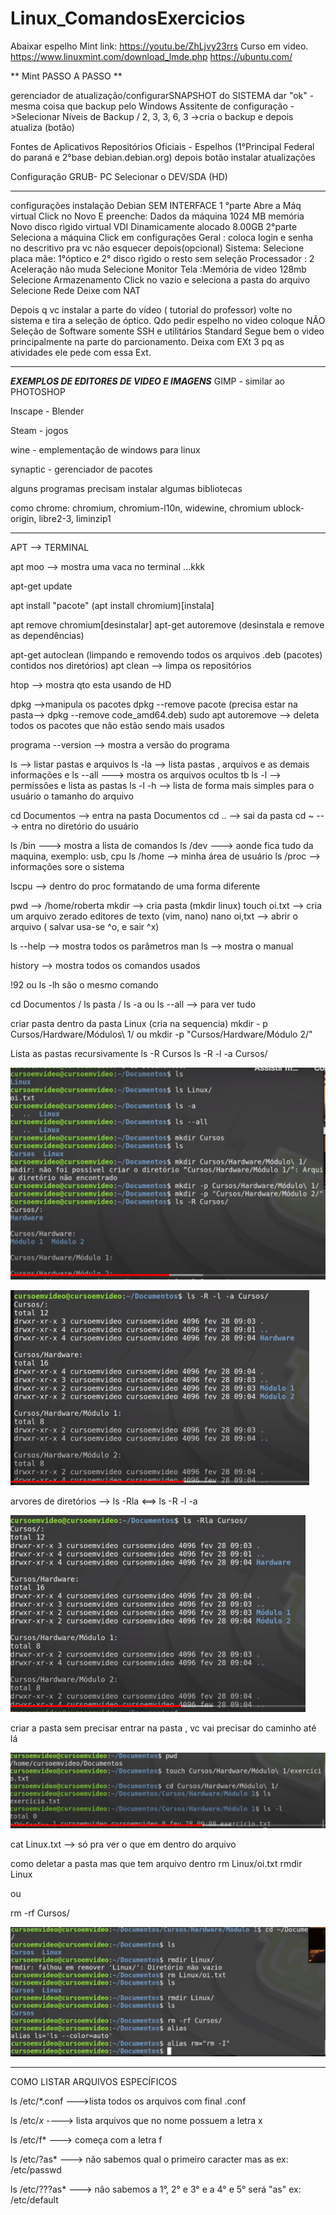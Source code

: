 # Linux_ComandosExercicios

Abaixar espelho Mint
link: https://youtu.be/ZhLjvy23rrs
Curso em video.
https://www.linuxmint.com/download_lmde.php
https://ubuntu.com/

** Mint PASSO A PASSO **

gerenciador de atualização/configurarSNAPSHOT do SISTEMA dar "ok" - mesma coisa que backup pelo Windows
Assitente de configuração - >Selecionar Níveis de Backup / 2, 3, 3, 6, 3 ->cria o backup e depois atualiza (botão)

Fontes de Aplicativos 
Repositórios Oficiais - Espelhos (1°Principal Federal do paraná e 2°base debian.debian.org)
depois botão instalar atualizações

Configuração GRUB- PC
Selecionar o DEV/SDA (HD)

________________________________________
configurações instalação Debian SEM INTERFACE
1 °parte 
Abre a Máq virtual
Click no Novo
E preenche:
Dados da máquina
1024 MB memória
Novo disco rìgido virtual
VDI
Dinamicamente alocado
8.00GB
2°parte
Seleciona a máquina
Click em configurações
Geral : coloca login e senha no descritivo pra vc não esquecer depois(opcional)
Sistema: 
Selecione placa mãe: 1°óptico e 2° disco rìgido o resto sem seleção
Processador : 2
Aceleração não muda
Selecione Monitor
Tela :Memória de video 128mb
Selecione Armazenamento
Click no vazio e seleciona a pasta do arquivo
Selecione Rede
Deixe com NAT

Depois q vc instalar a parte do vídeo ( tutorial do professor) volte no sistema e tira a seleção de óptico.
Qdo pedir espelho no video coloque NÃO
Seleção de Software somente SSH e utilitários Standard
Segue bem o video principalmente na parte do parcionamento. Deixa com EXt 3 pq as atividades ele pede com essa Ext.

____________________________________________________________

***EXEMPLOS DE EDITORES DE VIDEO E IMAGENS***
GIMP - similar ao PHOTOSHOP

Inscape - Blender

Steam - jogos 

wine - emplementação de windows para linux

synaptic -  gerenciador de pacotes

alguns programas precisam instalar algumas bibliotecas

como chrome:  chromium, chromium-l10n, widewine, chromium ublock-origin, libre2-3, liminzip1

__________________________________________________________________

APT --> TERMINAL

apt moo  --> mostra uma vaca no terminal ...kkk

apt-get update

apt install "pacote" (apt install chromium)[instala]

apt remove chromium[desinstalar]
apt-get autoremove (desinstala e remove as dependências)

apt-get autoclean (limpando e removendo todos os arquivos .deb (pacotes) contidos nos diretórios)
apt clean --> limpa os repositórios

htop --> mostra qto esta usando de HD

dpkg -->manipula os pacotes
dpkg --remove pacote (precisa estar na pasta--> dpkg --remove code_amd64.deb)
sudo apt autoremove --> deleta todos os pacotes que não estão sendo mais usados

programa --version --> mostra a versão do programa

ls --> listar pastas e arquivos
ls -la --> lista pastas , arquivos e as demais informações e ls --all  ---> mostra os arquivos ocultos tb
ls -l --> permissões e lista as pastas
ls -l -h --> lista de forma mais simples para o usuário o tamanho do arquivo

cd Documentos --> entra na pasta Documentos
cd ..  --> sai da pasta
cd ~  ---> entra no diretório do usuário

ls /bin  ---> mostra a lista de comandos
ls /dev  ---> aonde fica tudo da maquina, exemplo: usb, cpu
ls /home --> minha área de usuário
ls /proc --> informações sore o sistema

lscpu --> dentro do proc formatando de uma forma diferente

pwd -->  /home/roberta
mkdir --> cria pasta (mkdir linux)
touch oi.txt  --> cria um arquivo zerado
editores de texto (vim, nano)
nano oi,txt --> abrir o arquivo ( salvar usa-se ^o, e sair ^x)

ls --help --> mostra todos os parâmetros
man ls  --> mostra o manual

history  --> mostra todos os comandos usados

!92 ou ls -lh são o mesmo comando

cd Documentos / ls pasta / ls -a ou ls --all  --> para ver tudo

criar pasta dentro da pasta Linux (cria na sequencia)
mkdir - p Cursos/Hardware/Módulos\ 1/
ou
mkdir -p "Cursos/Hardware/Módulo 2/"

Lista as pastas recursivamente
ls -R Cursos
ls -R -l -a Cursos/

![exemplo no terminal](https://github.com/robertacristinaabreu01/Linux_ComandosExercicios/blob/main/exLinux2.PNG)

![exemplo no terminal2](https://github.com/robertacristinaabreu01/Linux_ComandosExercicios/blob/main/exLinux.PNG)

arvores de diretórios --> ls -Rla <==> ls -R -l -a

![exemplo no Terminal3](https://github.com/robertacristinaabreu01/Linux_ComandosExercicios/blob/main/exLinux3.PNG)


criar a pasta sem precisar entrar na pasta , vc vai precisar do caminho até lá

![exemplo de crar sem entrar](https://github.com/robertacristinaabreu01/Linux_ComandosExercicios/blob/main/exLinux4.PNG)


cat Linux.txt  --> só pra ver o que em dentro do arquivo

como deletar a pasta mas que tem arquivo dentro
rm Linux/oi.txt
rmdir Linux

ou

rm -rf Cursos/

![comandos de remover](https://github.com/robertacristinaabreu01/Linux_ComandosExercicios/blob/main/exLinux5.PNG)

________________________________________________________________________

COMO LISTAR ARQUIVOS ESPECÍFICOS

ls /etc/*.conf   --->lista todos os arquivos com final .conf

ls /etc/*x*  ----> lista arquivos que no nome possuem a letra x

ls /etc/f*  ---> começa com a letra f

ls /etc/?as*  ---> não sabemos qual o primeiro caracter mas as
ex: /etc/passwd

ls /etc/???as*  ---> não sabemos a 1°, 2° e 3° e a 4° e 5° será "as"
ex: /etc/default













